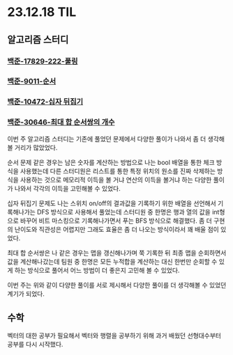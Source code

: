 # 23.12.18 TIL

## 알고리즘 스터디

### [백준-17829-222-풀링](https://www.acmicpc.net/problem/17829)

### [백준-9011-순서](https://www.acmicpc.net/problem/9011)

### [백준-10472-십자 뒤집기](https://www.acmicpc.net/problem/10472)

### [백준-30646-최대 합 순서쌍의 개수](https://www.acmicpc.net/problem/30646)

이번 주 알고리즘 스터디는 기존에 풀었던 문제에서 다양한 풀이가 나와서 좀 더 생각해볼 거리가 많았었다.

순서 문제 같은 경우는 남은 숫자를 계산하는 방법으로 나는 bool 배열을 통한 체크 방식을 사용했는데 다른 스터디원은 리스트를 통한 특정 위치의 원소를 진짜 삭제하는 방식을 사용하는 것으로 메모리적 이득을 볼 거냐 연산의 이득을 볼거냐 하는 다양한 풀이가 나와서 각각의 이득을 고민해볼 수 있었다.

십자 뒤집기 문제도 나는 스위치 on/off의 결과값을 기록하기 위한 배열을 선언해서 기록해나가는 DFS 방식으로 사용해서 풀었는데 스터디원 중 한명은 행과 열의 값을 int형으로 바꾸어 비트 마스킹으로 기록해나가면서 푸는 BFS 방식으로 해결했다. 좀 더 구현의 난이도와 직관성은 어렵지만 그래도 효율은 좀 더 나오는 방식이라서 꽤 배울 점이 있었다.

최대 합 순서쌍은 나 같은 경우는 맵을 갱신해나가며 쭉 기록한 뒤 최종 맵을 순회하면서 값을 계산해나갔는데 팀원 중 한명은 모든 누적합을 계산하는 대신 한번만 순회할 수 있게 하는 방식으로 풀어서 어느 방법이 더 좋은지 고민해 볼 수 있었다.

이번 주는 위와 같이 다양한 풀이를 서로 제시해서 다양한 풀이를 더 생각해볼 수 있었던 계기가 되었다.

## 수학

벡터의 대한 공부가 필요해서 벡터와 행렬을 공부하기 위해 과거 배웠던 선형대수부터 공부를 다시 시작했다.
